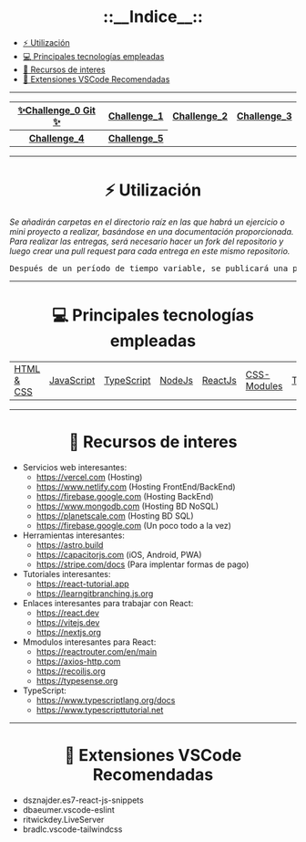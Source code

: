 <h1 align='center'>
    <strong>::__Indice__::</strong>
</h1>

- [:zap: Utilización](#util)
- [:computer: Principales tecnologías empleadas](#pte)
- [:pencil: Recursos de interes](#ri)
- [:art: Extensiones VSCode Recomendadas](#reco)

---

<table>
    <tr>
        <th>
            <a href="https://github.com/StephanJ98/challenges/tree/main/challenge_0">✨Challenge_0 Git ✨</a>
        </th>
        <th>
            <a href="https://github.com/StephanJ98/challenges/tree/main/challenge_1">Challenge_1</a>
        </th>
        <th>
            <a href="https://github.com/StephanJ98/challenges/tree/main/challenge_2">Challenge_2</a>
        </th>
        <th>
            <a href="https://github.com/StephanJ98/challenges/tree/main/challenge_3">Challenge_3</a>
        </th>
    </tr>
    <tr>
        <th>
            <a href="https://github.com/StephanJ98/challenges/tree/main/challenge_4">Challenge_4</a>
        </th>
        <th>
            <a href="https://github.com/StephanJ98/challenges/tree/main/challenge_5">Challenge_5</a>
        </th>
    </tr>
</table>


---

<h1 align='center' id='util'>
    <strong>⚡ Utilización</strong>
</h1>

*Se añadirán carpetas en el directorio raíz en las que habrá un ejercicio o mini proyecto a realizar, basándose en una documentación proporcionada. Para realizar las entregas, será necesario hacer un fork del repositorio y luego crear una pull request para cada entrega en este mismo repositorio.*

<pre align='center'>Después de un período de tiempo variable, se publicará una posible solución.</pre>

---

<h1 align='center' id='pte'>
    <strong>💻 Principales tecnologías empleadas</strong>
</h1>

<div align='center'>
    <table>
        <tr>
            <td>
                <a href='https://www.learn-html.org/'>HTML & CSS</a>
            </td>
            <td>
                <a href='https://www.learn-js.org/'>JavaScript</a>
            </td>
            <td>
                <a href='https://www.typescriptlang.org/'>TypeScript</a>
            </td>
            <td>
                <a href='https://nodejs.org/en'>NodeJs</a>
            </td>
            <td>
                <a href='https://react.dev/'>ReactJs</a>
            </td>
            <td>
                <a href='https://github.com/css-modules/css-modules'>CSS-Modules</a>
            </td>
            <td>
                <a href='https://tailwindcss.com/'>Tailwindcss</a>
            </td>
            <td>
                <a href='https://daisyui.com/'>DaisyUI</a>
            </td>
        </tr>
    </table>
</div>

---

<h1 align='center' id='ri'>
        <strong>📝 Recursos de interes</strong>
</h1>

- Servicios web interesantes:
    * https://vercel.com (Hosting)
    * https://www.netlify.com (Hosting FrontEnd/BackEnd)
    * https://firebase.google.com (Hosting BackEnd)
    * https://www.mongodb.com (Hosting BD NoSQL)
    * https://planetscale.com (Hosting BD SQL)
    * https://firebase.google.com (Un poco todo a la vez)
- Herramientas interesantes:
    * https://astro.build
    * https://capacitorjs.com (iOS, Android, PWA)
    * https://stripe.com/docs (Para implentar formas de pago)
- Tutoriales interesantes:
    * https://react-tutorial.app
    * https://learngitbranching.js.org
- Enlaces interesantes para trabajar con React:
    * https://react.dev
    * https://vitejs.dev
    * https://nextjs.org
- Mmodulos interesantes para React:
    * https://reactrouter.com/en/main
    * https://axios-http.com
    * https://recoiljs.org
    * https://typesense.org
- TypeScript:
    * https://www.typescriptlang.org/docs
    * https://www.typescripttutorial.net 

---

<h1 align='center' id='reco'>
    <strong>🎨 Extensiones VSCode Recomendadas</strong>
</h1>

- dsznajder.es7-react-js-snippets
- dbaeumer.vscode-eslint
- ritwickdey.LiveServer
- bradlc.vscode-tailwindcss

